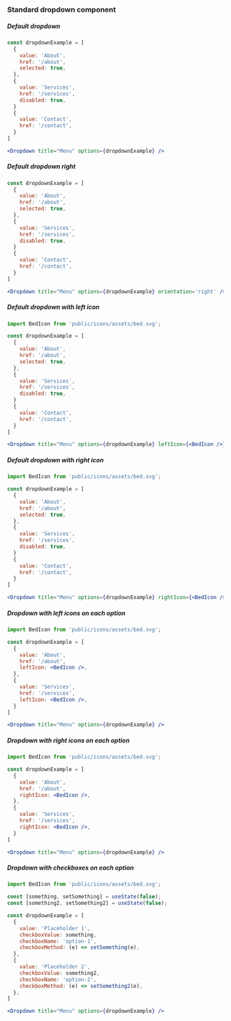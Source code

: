 ### Standard dropdown component

##### Default dropdown

```jsx padded
const dropdownExample = [
  {
    value: 'About',
    href: '/about',
    selected: true,
  },
  {
    value: 'Services',
    href: '/services',
    disabled: true,
  }
  {
    value: 'Contact',
    href: '/contact',
  }
]

<Dropdown title="Menu" options={dropdownExample} />
```

##### Default dropdown right

```jsx padded
const dropdownExample = [
  {
    value: 'About',
    href: '/about',
    selected: true,
  },
  {
    value: 'Services',
    href: '/services',
    disabled: true,
  }
  {
    value: 'Contact',
    href: '/contact',
  }
]

<Dropdown title="Menu" options={dropdownExample} orientation='right' />
```

##### Default dropdown with left icon

```jsx padded
import BedIcon from 'public/icons/assets/bed.svg';

const dropdownExample = [
  {
    value: 'About',
    href: '/about',
    selected: true,
  },
  {
    value: 'Services',
    href: '/services',
    disabled: true,
  }
  {
    value: 'Contact',
    href: '/contact',
  }
]

<Dropdown title="Menu" options={dropdownExample} leftIcon={<BedIcon />} />
```

##### Default dropdown with right icon

```jsx padded
import BedIcon from 'public/icons/assets/bed.svg';

const dropdownExample = [
  {
    value: 'About',
    href: '/about',
    selected: true,
  },
  {
    value: 'Services',
    href: '/services',
    disabled: true,
  }
  {
    value: 'Contact',
    href: '/contact',
  }
]

<Dropdown title="Menu" options={dropdownExample} rightIcon={<BedIcon />} />
```


##### Dropdown with left icons on each option

```jsx padded
import BedIcon from 'public/icons/assets/bed.svg';

const dropdownExample = [
  {
    value: 'About',
    href: '/about',
    leftIcon: <BedIcon />,
  },
  {
    value: 'Services',
    href: '/services',
    leftIcon: <BedIcon />,
  }
]

<Dropdown title="Menu" options={dropdownExample} />
```

##### Dropdown with right icons on each option

```jsx padded
import BedIcon from 'public/icons/assets/bed.svg';

const dropdownExample = [
  {
    value: 'About',
    href: '/about',
    rightIcon: <BedIcon />,
  },
  {
    value: 'Services',
    href: '/services',
    rightIcon: <BedIcon />,
  }
]

<Dropdown title="Menu" options={dropdownExample} />
```

##### Dropdown with checkboxes on each option

```jsx padded
import BedIcon from 'public/icons/assets/bed.svg';

const [something, setSomething] = useState(false);
const [something2, setSomething2] = useState(false);

const dropdownExample = [
  {
    value: 'Placeholder 1',
    checkboxValue: something,
    checkboxName: 'option-1',
    checkboxMethod: (e) => setSomething(e),
  },
  {
    value: 'Placeholder 2',
    checkboxValue: something2,
    checkboxName: 'option-2',
    checkboxMethod: (e) => setSomething2(e),
  },
]

<Dropdown title="Menu" options={dropdownExample} />
```
